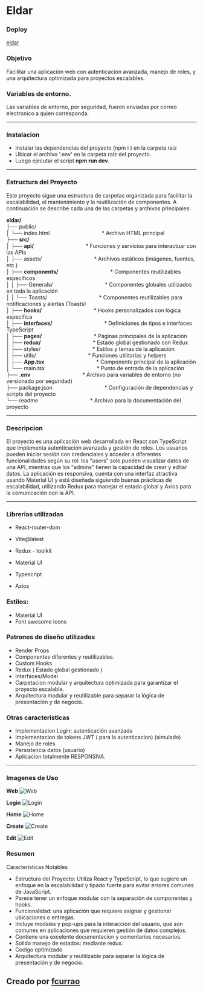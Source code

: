 
# Eldar

### Deploy
[eldar](https://eldar-fcurrao.netlify.app/)


### Objetivo
Facilitar una aplicación web   con autenticación avanzada, manejo de roles, y una arquitectura optimizada para proyectos escalables.


### Variables de entorno.
Las variables de entorno, por seguridad, fueron enviadas por correo electronico a quien corresponda.


--- 

### Instalacion
- Instalar las dependencias del proyecto (npm i ) en la carpeta raiz 
- Ubicar el archivo '.env' en la carpeta raiz del proyecto.
- Luego ejecutar el script **npm run dev**.


---

### Estructura del Proyecto

Este proyecto sigue una estructura de carpetas organizada para facilitar la escalabilidad, el mantenimiento y la reutilización de componentes. 
A continuación se describe cada una de las carpetas y archivos principales:

**eldar/** <br>
├── public/ <br>
│   └── index.html    &nbsp;&nbsp;&nbsp;&nbsp;&nbsp;&nbsp;&nbsp;&nbsp;&nbsp;&nbsp;&nbsp;&nbsp;&nbsp;&nbsp;&nbsp;&nbsp;&nbsp;&nbsp;&nbsp;&nbsp; &nbsp;&nbsp;&nbsp;&nbsp;&nbsp;&nbsp;&nbsp;&nbsp;&nbsp;&nbsp;&nbsp;&nbsp;          * Archivo HTML principal <br>
├── **src/**  <br>
│   ├── **api/**           &nbsp;&nbsp;&nbsp;&nbsp;&nbsp;&nbsp;&nbsp;&nbsp;&nbsp;&nbsp;&nbsp;&nbsp;&nbsp;&nbsp;&nbsp;&nbsp;&nbsp;&nbsp;&nbsp;&nbsp; &nbsp;&nbsp;&nbsp;&nbsp;&nbsp;&nbsp;&nbsp;&nbsp;&nbsp;&nbsp;&nbsp;&nbsp;        * Funciones y servicios para interactuar con las APIs <br>
│   ├── assets/        &nbsp;&nbsp;&nbsp;&nbsp;&nbsp;&nbsp;&nbsp;&nbsp;&nbsp;&nbsp;&nbsp;&nbsp;&nbsp;&nbsp;&nbsp;&nbsp;&nbsp;&nbsp;&nbsp;&nbsp; &nbsp;&nbsp;&nbsp;&nbsp;&nbsp;&nbsp;&nbsp;&nbsp;&nbsp;&nbsp;&nbsp;&nbsp;         * Archivos estáticos (imágenes, fuentes, etc.) <br>
│   ├── **components/**     &nbsp;&nbsp;&nbsp;&nbsp;&nbsp;&nbsp;&nbsp;&nbsp;&nbsp;&nbsp;&nbsp;&nbsp;&nbsp;&nbsp;&nbsp;&nbsp;&nbsp;&nbsp;&nbsp;&nbsp; &nbsp;&nbsp;&nbsp;&nbsp;&nbsp;&nbsp;&nbsp;&nbsp;&nbsp;&nbsp;&nbsp;&nbsp;        * Componentes reutilizables específicos <br>
│   │   ├── Generals/    &nbsp;&nbsp;&nbsp;&nbsp;&nbsp;&nbsp;&nbsp;&nbsp;&nbsp;&nbsp;&nbsp;&nbsp;&nbsp;&nbsp;&nbsp;&nbsp;&nbsp;&nbsp;&nbsp;&nbsp; &nbsp;&nbsp;&nbsp;&nbsp;&nbsp;&nbsp;&nbsp;&nbsp;&nbsp;&nbsp;&nbsp;&nbsp;       * Componentes globales utilizados en toda la aplicación <br>
│   │   └── Toasts/     &nbsp;&nbsp;&nbsp;&nbsp;&nbsp;&nbsp;&nbsp;&nbsp;&nbsp;&nbsp;&nbsp;&nbsp;&nbsp;&nbsp;&nbsp;&nbsp;&nbsp;&nbsp;&nbsp;&nbsp; &nbsp;&nbsp;&nbsp;&nbsp;&nbsp;&nbsp;&nbsp;&nbsp;&nbsp;&nbsp;&nbsp;&nbsp;        * Componentes reutilizables para notificaciones y alertas (Toasts) <br>
│   ├── **hooks/**          &nbsp;&nbsp;&nbsp;&nbsp;&nbsp;&nbsp;&nbsp;&nbsp;&nbsp;&nbsp;&nbsp;&nbsp;&nbsp;&nbsp;&nbsp;&nbsp;&nbsp;&nbsp;&nbsp;&nbsp; &nbsp;&nbsp;&nbsp;&nbsp;&nbsp;&nbsp;&nbsp;&nbsp;&nbsp;&nbsp;&nbsp;&nbsp;        * Hooks personalizados con lógica específica <br>
│   ├── **interfaces/**   &nbsp;&nbsp;&nbsp;&nbsp;&nbsp;&nbsp;&nbsp;&nbsp;&nbsp;&nbsp;&nbsp;&nbsp;&nbsp;&nbsp;&nbsp;&nbsp;&nbsp;&nbsp;&nbsp;&nbsp; &nbsp;&nbsp;&nbsp;&nbsp;&nbsp;&nbsp;&nbsp;&nbsp;&nbsp;&nbsp;&nbsp;&nbsp;        * Definiciones de tipos e interfaces TypeScript <br>
│   ├── **pages/**         &nbsp;&nbsp;&nbsp;&nbsp;&nbsp;&nbsp;&nbsp;&nbsp;&nbsp;&nbsp;&nbsp;&nbsp;&nbsp;&nbsp;&nbsp;&nbsp;&nbsp;&nbsp;&nbsp;&nbsp; &nbsp;&nbsp;&nbsp;&nbsp;&nbsp;&nbsp;&nbsp;&nbsp;&nbsp;&nbsp;&nbsp;&nbsp;         * Páginas principales de la aplicación <br>
│   ├── **redux/**         &nbsp;&nbsp;&nbsp;&nbsp;&nbsp;&nbsp;&nbsp;&nbsp;&nbsp;&nbsp;&nbsp;&nbsp;&nbsp;&nbsp;&nbsp;&nbsp;&nbsp;&nbsp;&nbsp;&nbsp; &nbsp;&nbsp;&nbsp;&nbsp;&nbsp;&nbsp;&nbsp;&nbsp;&nbsp;&nbsp;&nbsp;&nbsp;         * Estado global gestionado con Redux <br>
│   ├── styles/       &nbsp;&nbsp;&nbsp;&nbsp;&nbsp;&nbsp;&nbsp;&nbsp;&nbsp;&nbsp;&nbsp;&nbsp;&nbsp;&nbsp;&nbsp;&nbsp;&nbsp;&nbsp;&nbsp;&nbsp; &nbsp;&nbsp;&nbsp;&nbsp;&nbsp;&nbsp;&nbsp;&nbsp;&nbsp;&nbsp;&nbsp;&nbsp;          * Estilos y temas de la aplicación <br>
│   ├── utils/        &nbsp;&nbsp;&nbsp;&nbsp;&nbsp;&nbsp;&nbsp;&nbsp;&nbsp;&nbsp;&nbsp;&nbsp;&nbsp;&nbsp;&nbsp;&nbsp;&nbsp;&nbsp;&nbsp;&nbsp; &nbsp;&nbsp;&nbsp;&nbsp;&nbsp;&nbsp;&nbsp;&nbsp;&nbsp;&nbsp;&nbsp;&nbsp;          * Funciones utilitarias y helpers <br>
│   ├── **App.tsx**        &nbsp;&nbsp;&nbsp;&nbsp;&nbsp;&nbsp;&nbsp;&nbsp;&nbsp;&nbsp;&nbsp;&nbsp;&nbsp;&nbsp;&nbsp;&nbsp;&nbsp;&nbsp;&nbsp;&nbsp; &nbsp;&nbsp;&nbsp;&nbsp;&nbsp;&nbsp;&nbsp;&nbsp;&nbsp;&nbsp;&nbsp;&nbsp;         * Componente principal de la aplicación <br>
│   └── main.tsx       &nbsp;&nbsp;&nbsp;&nbsp;&nbsp;&nbsp;&nbsp;&nbsp;&nbsp;&nbsp;&nbsp;&nbsp;&nbsp;&nbsp;&nbsp;&nbsp;&nbsp;&nbsp;&nbsp;&nbsp; &nbsp;&nbsp;&nbsp;&nbsp;&nbsp;&nbsp;&nbsp;&nbsp;&nbsp;&nbsp;&nbsp;&nbsp;         * Punto de entrada de la aplicación <br>
├── **.env**                &nbsp;&nbsp;&nbsp;&nbsp;&nbsp;&nbsp;&nbsp;&nbsp;&nbsp;&nbsp;&nbsp;&nbsp;&nbsp;&nbsp;&nbsp;&nbsp;&nbsp;&nbsp;&nbsp;&nbsp; &nbsp;&nbsp;&nbsp;&nbsp;&nbsp;&nbsp;&nbsp;&nbsp;&nbsp;&nbsp;&nbsp;&nbsp;        * Archivo para variables de entorno (no versionado por seguridad) <br>
├── package.json       &nbsp;&nbsp;&nbsp;&nbsp;&nbsp;&nbsp;&nbsp;&nbsp;&nbsp;&nbsp;&nbsp;&nbsp;&nbsp;&nbsp;&nbsp;&nbsp;&nbsp;&nbsp;&nbsp;&nbsp; &nbsp;&nbsp;&nbsp;&nbsp;&nbsp;&nbsp;&nbsp;&nbsp;&nbsp;&nbsp;&nbsp;&nbsp;         * Configuración de dependencias y scripts del proyecto <br>
└── readme             &nbsp;&nbsp;&nbsp;&nbsp;&nbsp;&nbsp;&nbsp;&nbsp;&nbsp;&nbsp;&nbsp;&nbsp;&nbsp;&nbsp;&nbsp;&nbsp;&nbsp;&nbsp;&nbsp;&nbsp; &nbsp;&nbsp;&nbsp;&nbsp;&nbsp;&nbsp;&nbsp;&nbsp;&nbsp;&nbsp;&nbsp;&nbsp;         * Archivo para la documentación del proyecto <br>






--- 

### Descripcion
El proyecto es una aplicación web desarrollada en React con TypeScript que implementa autenticación avanzada y gestión de roles. Los usuarios pueden iniciar sesión con credenciales y acceder a diferentes funcionalidades según su rol: los "users" solo pueden visualizar datos de una API, mientras que los "admins" tienen la capacidad de crear y editar datos. La aplicación es responsiva, cuenta con una interfaz atractiva usando Material UI y está diseñada siguiendo buenas prácticas de escalabilidad, utilizando Redux para manejar el estado global y Axios para la comunicación con la API. 

---

### Librerias utilizadas

- React-router-dom

- Vite@latest 

- Redux - toolkit

- Material UI

- Typescript 

- Axios

 
 ### Estilos:
 - Material UI
 - Font awesome icons


### Patrones de diseño utilizados

- Render Props
- Componentes diferentes y reutilizables.
- Custom Hooks 
- Redux ( Estado global gestionado )
- Interfaces/Model
- Carpetacion modular y arquitectura optimizada para garantizar el proyecto escalable.
- Arquitectura modular y reutilizable para separar la lógica de presentación y de negocio.

### Otras caracteristicas

- Implementacion Login:  autenticación avanzada 
- Implementacion de tokens JWT ( para la autenticacion) (simulado)
- Manejo de roles
- Persistencia datos (usuario)
- Aplicacion totalmente RESPONSIVA.



---

### Imagenes de Uso

**Web**
![Web](https://i.postimg.cc/cJzjgdmW/app.png)

**Login**
![Login](https://i.postimg.cc/QC3T0Wbq/login.png)

**Home**
![Home](https://i.postimg.cc/ncnmmBMF/home.png)

**Create**
![Create](https://i.postimg.cc/zDCW30z2/create.png)

**Edit**
![Edit](https://i.postimg.cc/NFkrVfCv/edit.png)



### Resumen

Características Notables
- Estructura del Proyecto: Utiliza React y TypeScript, lo que sugiere un enfoque en la escalabilidad y tipado fuerte para evitar errores comunes de JavaScript.
- Parece tener un enfoque modular con la separación de componentes y hooks.
- Funcionalidad: una aplicación que requiere asignar y gestionar ubicaciones o entregas.
- Incluye modales y pop-ups para la interacción del usuario, que son comunes en aplicaciones que requieren gestión de datos complejos. 
- Contiene una excelente documentacion y comentarios necesarios.
- Solido manejo de estados: mediante redux.
- Codigo optimizado
- Arquitectura modular y reutilizable para separar la lógica de presentación y de negocio.



## Creado por [fcurrao](https://www.linkedin.com/in/federicocurrao/ "fcurrao")
